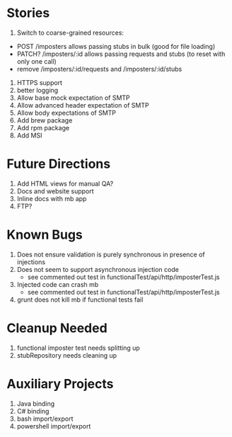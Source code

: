 Stories
=======

1. Switch to coarse-grained resources:
  - POST /imposters allows passing stubs in bulk (good for file loading)
  - PATCH? /imposters/:id allows passing requests and stubs (to reset with only one call)
  - remove /imposters/:id/requests and /imposters/:id/stubs
1. HTTPS support
2. better logging
3. Allow base mock expectation of SMTP
4. Allow advanced header expectation of SMTP
5. Allow body expectations of SMTP
6. Add brew package
7. Add rpm package
8. Add MSI

Future Directions
=================
1. Add HTML views for manual QA?
2. Docs and website support
3. Inline docs with mb app
4. FTP?

Known Bugs
==========
1. Does not ensure validation is purely synchronous in presence of injections
2. Does not seem to support asynchronous injection code
    - see commented out test in functionalTest/api/http/imposterTest.js
2. Injected code can crash mb
    - see commented out test in functionalTest/api/http/imposterTest.js
3. grunt does not kill mb if functional tests fail

Cleanup Needed
==============
1. functional imposter test needs splitting up
2. stubRepository needs cleaning up

Auxiliary Projects
==================
1. Java binding
2. C# binding
3. bash import/export
4. powershell import/export
